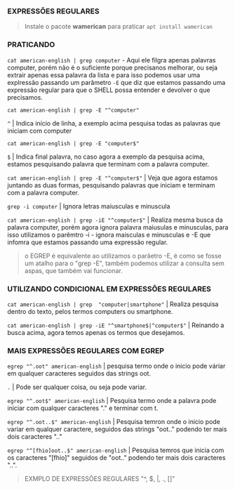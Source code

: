 <h3>EXPRESSÕES REGULARES</h3>

>Instale o pacote **wamerican** para praticar
 `apt install wamerican`

<h3>PRATICANDO</h3>

`cat american-english | grep computer`   - Aqui ele filgra apenas palavras computer, porém não é o suficiente porque precisanos melhorar, ou seja extrair apenas essa palavra da lista e para isso podemos usar uma explressão passando um parâmetro `-E` que diz que estamos passando uma expressão regular para que o SHELL possa entender e devolver o que precisamos.

`cat american-english | grep -E "^computer"`

`^` | Indica início de linha, a exemplo acima pesquisa todas as palavras que iniciam com computer

`cat american-english | grep -E "computer$"`

`$` | Indica final palavra, no caso agora a exemplo da pesquisa acima, estamos pesquisando palavra que terminam com a palavra computer.

`cat american-english | grep -E "^computer$"` | Veja que agora estamos juntando as duas formas, pesquisando palavras que iniciam e terminam com a palavra computer.

`grep -i computer` | Ignora letras maiusculas e minuscula

`cat american-english | grep -iE "^computer$"` | Realiza mesma busca da palavra computer, porém agora ignora palavra maiusulas e minusculas, para isso utilizamos o parêmtro -i - ignora maisculas e minusculas e -E que infomra que estamos passando uma expressão regular.

>o EGREP é equivalente ao utilizamos o parãetro -E, é como se fosse um atalho para o "grep -E", também podemos utilizar a consulta sem aspas, que também vai funcionar.


<h3>UTILIZANDO CONDICIONAL EM EXPRESSÕES REGULARES</h3>

`cat american-english | grep  "computer|smartphone"` | Realiza pesquisa dentro do texto, pelos termos computers ou smartphone.

`cat american-english | grep -iE "^smartphone$|^computer$"` | Reinando a busca acima, agora temos apenas os termos que desejamos.


<h3>MAIS EXPRESSÕES REGULARES COM EGREP</h3>

`egrep "^.oot" american-english` | pesquisa termo onde o inicio pode váriar em qualquer caracteres seguidos das strings oot.

`.` | Pode ser qualquer coisa, ou seja pode variar.
 
`egrep "^.oot$" american-english` | Pesquisa termo onde a palavra pode iniciar com qualquer caracteres  "." e terminar com t. 

`egrep "^.oot..$" american-english` | Pesquisa temron onde o inicio pode variar em qualquer caractere, seguidos das strings "oot.." podendo ter mais dois caracteres ".."

`egrep "^[fhio]oot..$" american-english` | Pesquisa temros que inicia com os caracteres "[fhio]" seguidos de "oot.." podendo ter mais dois caracteres "..". 

>EXMPLO DE EXPRESSÕES REGULARES "^, $, |, ., []"



